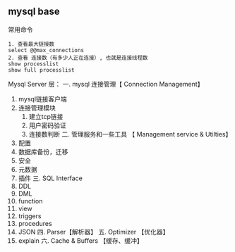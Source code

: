 ## mysql base

常用命令

```shell
1. 查看最大链接数
select @@max_connections
2. 查看 连接数（有多少人正在连接）, 也就是连接线程数
show processlist 
show full processlist
```

Mysql Server 层：
一. mysql 连接管理【 Connection Management】
   1. mysql链接客户端
   2. 连接管理模块
      1. 建立tcp链接
      2. 用户密码验证
      3. 连接数判断
二. 管理服务和一些工具 【 Management service & Utilties】
   1. 配置
   2. 数据库备份，迁移
   3. 安全
   4. 元数据
   5. 插件
三. SQL Interface
   1. DDL
   2. DML
   3. function
   4. view
   5. triggers
   6. procedures
   7. JSON
四. Parser【解析器】
五. Optimizer 【优化器】
   1. explain
六. Cache & Buffers 【缓存、缓冲】
